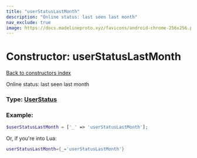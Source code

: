```yaml
---
title: "userStatusLastMonth"
description: "Online status: last seen last month"
nav_exclude: true
image: https://docs.madelineproto.xyz/favicons/android-chrome-256x256.png
---
```

# Constructor: userStatusLastMonth  
[Back to constructors index](index.md)



Online status: last seen last month




### Type: [UserStatus](../types/UserStatus.md)


### Example:

```php
$userStatusLastMonth = ['_' => 'userStatusLastMonth'];
```  


Or, if you're into Lua:

```lua
userStatusLastMonth={_='userStatusLastMonth'}

```


